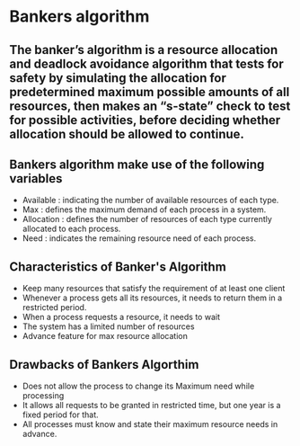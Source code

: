 # Bankers algorithm
## The banker’s algorithm is a resource allocation and deadlock avoidance algorithm that tests for safety by simulating the allocation for predetermined maximum possible amounts of all resources, then makes an “s-state” check to test for possible activities, before deciding whether allocation should be allowed to continue.
## Bankers algorithm make use of the following variables
- Available : indicating the number of available resources of each type.
- Max : defines the maximum demand of each process in a system.
- Allocation : defines the number of resources of each type currently allocated to each process.
- Need : indicates the remaining resource need of each process.

## Characteristics of Banker's Algorithm
- Keep many resources that satisfy the requirement of at least one client
- Whenever a process gets all its resources, it needs to return them in a restricted period.
- When a process requests a resource, it needs to wait
- The system has a limited number of resources
- Advance feature for max resource allocation

## Drawbacks of Bankers Algorthim
- Does not allow the process to change its Maximum need while processing
- It allows all requests to be granted in restricted time, but one year is a fixed period for that.
- All processes must know and state their maximum resource needs in advance.